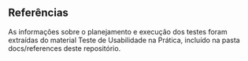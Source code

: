 ## **Referências**

As informações sobre o planejamento e execução dos testes foram extraídas do material Teste de Usabilidade na Prática, incluído na pasta docs/references deste repositório.
